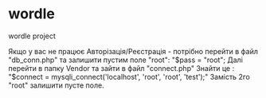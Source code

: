 # wordle
wordle project

Якщо у вас не працює Авторізація/Реєстрація - потрібно перейти в файл "db_conn.php" та залишити пустим  поле "root": "$pass = "root"; 
Далі перейти в папку Vendor та зайти в файл "connect.php" Знайти це : "$connect = mysqli_connect('localhost', 'root', 'root', 'test');"
Замість 2го "root" залишити пусте поле.
